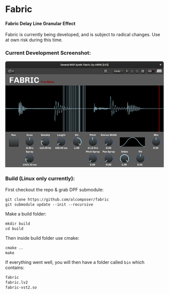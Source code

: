 # Fabric

#### Fabric Delay Line Granular Effect

Fabric is currently being developed, and is subject to radical changes. 
Use at own risk during this time. 

### Current Development Screenshot:
![fabric screenshot](fabric_screenshot.png)

### Build (Linux only currently):

First checkout the repo & grab DPF submodule:
```
git clone https://github.com/alcomposer/fabric
git submodule update --init --recursive
```

Make a build folder:
```
mkdir build
cd build
```

Then inside build folder use cmake:
```
cmake ..
make
```

If everything went well, you will then have a folder called `bin` which contains:
```
fabric
fabric.lv2
fabric-vst2.so
```
